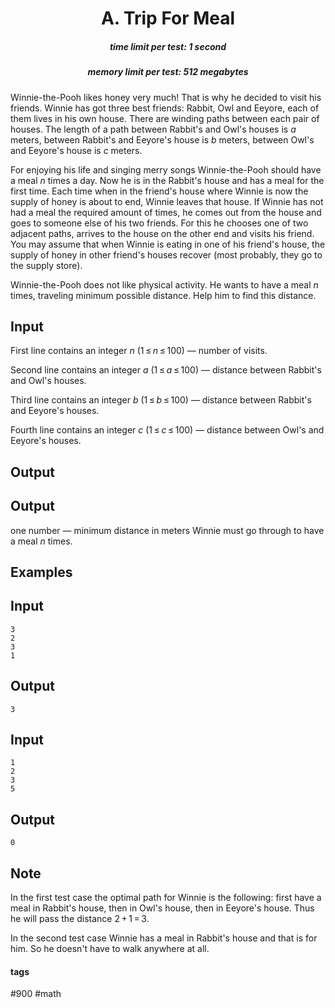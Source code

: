 <h1 style='text-align: center;'> A. Trip For Meal</h1>

<h5 style='text-align: center;'>time limit per test: 1 second</h5>
<h5 style='text-align: center;'>memory limit per test: 512 megabytes</h5>

Winnie-the-Pooh likes honey very much! That is why he decided to visit his friends. Winnie has got three best friends: Rabbit, Owl and Eeyore, each of them lives in his own house. There are winding paths between each pair of houses. The length of a path between Rabbit's and Owl's houses is *a* meters, between Rabbit's and Eeyore's house is *b* meters, between Owl's and Eeyore's house is *c* meters.

For enjoying his life and singing merry songs Winnie-the-Pooh should have a meal *n* times a day. Now he is in the Rabbit's house and has a meal for the first time. Each time when in the friend's house where Winnie is now the supply of honey is about to end, Winnie leaves that house. If Winnie has not had a meal the required amount of times, he comes out from the house and goes to someone else of his two friends. For this he chooses one of two adjacent paths, arrives to the house on the other end and visits his friend. You may assume that when Winnie is eating in one of his friend's house, the supply of honey in other friend's houses recover (most probably, they go to the supply store).

Winnie-the-Pooh does not like physical activity. He wants to have a meal *n* times, traveling minimum possible distance. Help him to find this distance.

## Input

First line contains an integer *n* (1 ≤ *n* ≤ 100) — number of visits.

Second line contains an integer *a* (1 ≤ *a* ≤ 100) — distance between Rabbit's and Owl's houses.

Third line contains an integer *b* (1 ≤ *b* ≤ 100) — distance between Rabbit's and Eeyore's houses.

Fourth line contains an integer *c* (1 ≤ *c* ≤ 100) — distance between Owl's and Eeyore's houses.

## Output

## Output

 one number — minimum distance in meters Winnie must go through to have a meal *n* times.

## Examples

## Input


```
3  
2  
3  
1  

```
## Output


```
3  

```
## Input


```
1  
2  
3  
5  

```
## Output


```
0  

```
## Note

In the first test case the optimal path for Winnie is the following: first have a meal in Rabbit's house, then in Owl's house, then in Eeyore's house. Thus he will pass the distance 2 + 1 = 3.

In the second test case Winnie has a meal in Rabbit's house and that is for him. So he doesn't have to walk anywhere at all.



#### tags 

#900 #math 